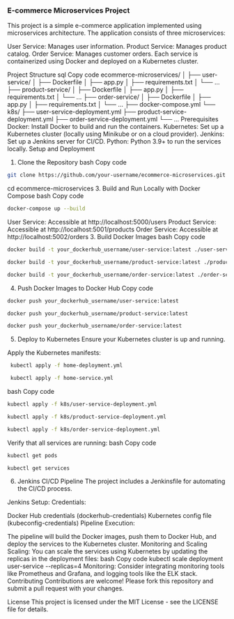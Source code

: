 ### E-commerce Microservices Project

This project is a simple e-commerce application implemented using microservices architecture. The application consists of three microservices:

User Service: Manages user information.
Product Service: Manages product catalog.
Order Service: Manages customer orders.
Each service is containerized using Docker and deployed on a Kubernetes cluster.

Project Structure
sql
Copy code
ecommerce-microservices/
│
├── user-service/
│   ├── Dockerfile
│   ├── app.py
│   ├── requirements.txt
│   └── ...
├── product-service/
│   ├── Dockerfile
│   ├── app.py
│   ├── requirements.txt
│   └── ...
├── order-service/
│   ├── Dockerfile
│   ├── app.py
│   ├── requirements.txt
│   └── ...
├── docker-compose.yml
└── k8s/
    ├── user-service-deployment.yml
    ├── product-service-deployment.yml
    ├── order-service-deployment.yml
    └── ...
Prerequisites
Docker: Install Docker to build and run the containers.
Kubernetes: Set up a Kubernetes cluster (locally using Minikube or on a cloud provider).
Jenkins: Set up a Jenkins server for CI/CD.
Python: Python 3.9+ to run the services locally.
Setup and Deployment
1. Clone the Repository
bash
Copy code
```bash
git clone https://github.com/your-username/ecommerce-microservices.git
```
cd ecommerce-microservices
3. Build and Run Locally with Docker Compose
bash
Copy code

```bash
docker-compose up --build
```
User Service: Accessible at http://localhost:5000/users
Product Service: Accessible at http://localhost:5001/products
Order Service: Accessible at http://localhost:5002/orders
3. Build Docker Images
bash
Copy code
```bash
docker build -t your_dockerhub_username/user-service:latest ./user-service
```
```bash
docker build -t your_dockerhub_username/product-service:latest ./product-service
```
```bash
docker build -t your_dockerhub_username/order-service:latest ./order-service
```
4. Push Docker Images to Docker Hub
Copy code
```bash
docker push your_dockerhub_username/user-service:latest
```
```bash
docker push your_dockerhub_username/product-service:latest
```
```bash
docker push your_dockerhub_username/order-service:latest
```

5. Deploy to Kubernetes
Ensure your Kubernetes cluster is up and running.

Apply the Kubernetes manifests:
```bash
 kubectl apply -f home-deployment.yml
```
```bash
 kubectl apply -f home-service.yml
```
bash
Copy code
```bash
kubectl apply -f k8s/user-service-deployment.yml
```
```bash
kubectl apply -f k8s/product-service-deployment.yml
```
```bash
kubectl apply -f k8s/order-service-deployment.yml
```
Verify that all services are running:
bash
Copy code
```bash
kubectl get pods
```
```bash
kubectl get services
```
6. Jenkins CI/CD Pipeline
The project includes a Jenkinsfile for automating the CI/CD process.

Jenkins Setup:
Credentials:

Docker Hub credentials (dockerhub-credentials)
Kubernetes config file (kubeconfig-credentials)
Pipeline Execution:

The pipeline will build the Docker images, push them to Docker Hub, and deploy the services to the Kubernetes cluster.
Monitoring and Scaling
Scaling: You can scale the services using Kubernetes by updating the replicas in the deployment files:
bash
Copy code
kubectl scale deployment user-service --replicas=4
Monitoring: Consider integrating monitoring tools like Prometheus and Grafana, and logging tools like the ELK stack.
Contributing
Contributions are welcome! Please fork this repository and submit a pull request with your changes.

License
This project is licensed under the MIT License - see the LICENSE file for details.
